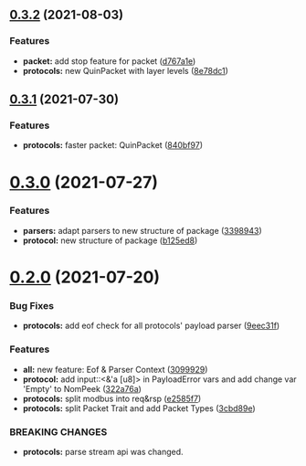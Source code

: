 ## [0.3.2](https://gitee.com/BoleanTech/parsing-rs/compare/v0.3.1...v0.3.2) (2021-08-03)


### Features

* **packet:** add stop feature for packet ([d767a1e](https://gitee.com/BoleanTech/parsing-rs/commits/d767a1e21d10d196988301e62a7e9d08fb746701))
* **protocols:** new QuinPacket with layer levels ([8e78dc1](https://gitee.com/BoleanTech/parsing-rs/commits/8e78dc190b6f1cb0cac674c4eea3b24a2bb7c60b))



## [0.3.1](https://gitee.com/BoleanTech/parsing-rs/compare/v0.3.0...v0.3.1) (2021-07-30)


### Features

* **protocols:** faster packet: QuinPacket ([840bf97](https://gitee.com/BoleanTech/parsing-rs/commits/840bf97033c80631e3c88a5ce6f500a77dff82c1))



# [0.3.0](https://gitee.com/BoleanTech/parsing-rs/compare/v0.2.0...v0.3.0) (2021-07-27)


### Features

* **parsers:** adapt parsers to new structure of package ([3398943](https://gitee.com/BoleanTech/parsing-rs/commits/3398943a629e985c56ba923146cf4585c40d8a69))
* **protocol:** new structure of package ([b125ed8](https://gitee.com/BoleanTech/parsing-rs/commits/b125ed865b86741d7dac1816e5761f673caf60c4))



# [0.2.0](https://gitee.com/BoleanTech/parsing-rs/compare/309992992c22fef36372ed742f8a4ff6cd958f5e...v0.2.0) (2021-07-20)


### Bug Fixes

* **protocols:** add eof check for all protocols' payload parser ([9eec31f](https://gitee.com/BoleanTech/parsing-rs/commits/9eec31fc99945bb9af683e67543e674db364de2d))


### Features

* **all:** new feature: Eof & Parser Context ([3099929](https://gitee.com/BoleanTech/parsing-rs/commits/309992992c22fef36372ed742f8a4ff6cd958f5e))
* **protocol:** add input::<&'a [u8]> in PayloadError vars and add change var 'Empty' to NomPeek ([322a76a](https://gitee.com/BoleanTech/parsing-rs/commits/322a76af0f6096b200a6ac0e85f51133eb0bdd78))
* **protocols:** split modbus into req&rsp ([e2585f7](https://gitee.com/BoleanTech/parsing-rs/commits/e2585f75f20ad852ee673439989a13fbe218980d))
* **protocols:** split Packet Trait and add Packet Types ([3cbd89e](https://gitee.com/BoleanTech/parsing-rs/commits/3cbd89eee0afc4c42772b12db10fbbc82c391361))


### BREAKING CHANGES

* **protocols:** parse stream api was changed.



